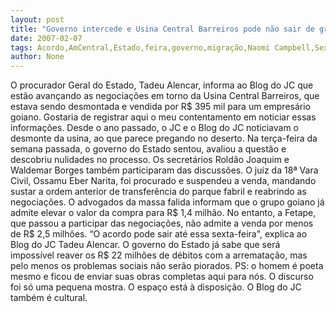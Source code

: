 ```yaml
---
layout: post
title: "Governo intercede e Usina Central Barreiros pode não sair de graça do Estado. Acordo sai até sexta-feira"
date: 2007-02-07
tags: Acordo,AmCentral,Estado,feira,governo,migração,Naomi Campbell,Sexta-feira 13,skate
author: None
---
```

O procurador Geral do Estado, Tadeu Alencar, informa ao Blog do JC que estão avançando as negociações em torno da Usina Central Barreiros, que estava sendo desmontada e vendida por R$ 395 mil para um empresário goiano.
Gostaria de registrar aqui o meu contentamento em noticiar essas informações.
Desde o ano passado, o JC e o Blog do JC noticiavam o desmonte da usina, ao que parece pregando no deserto. 
Na terça-feira da semana passada, o governo do Estado sentou, avaliou a questão e descobriu nulidades no processo. Os secretários Roldão Joaquim e Waldemar Borges também participaram das discussões.
O juiz da 18ª Vara Civil, Ossamu Eber Narita, foi procurado e suspendeu a venda, mandando sustar a ordem anterior de transferência do parque fabril e reabrindo as negociações.
O advogados da massa falida informam que o grupo goiano já admite elevar o valor da compra para R$ 1,4 milhão. No entanto, a Fetape, que passou a participar das negociações, não admite a venda por menos de R$ 2,5 milhões.
“O acordo pode sair até essa sexta-feira\", explica ao Blog do JC Tadeu Alencar.
O governo do Estado já sabe que será impossível reaver os R$ 22 milhões de débitos com a arrematação, mas pelo menos os problemas sociais não serão piorados.
PS: o homem é poeta mesmo e ficou de enviar suas obras completas aqui para nós. O discurso foi só uma pequena mostra. O espaço está à disposição. O Blog do JC também é cultural. 